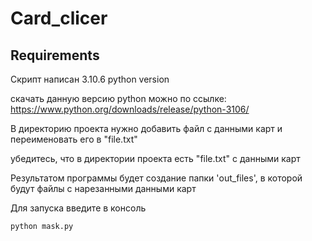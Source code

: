 # Card_clicer
## Requirements


Скрипт написан 3.10.6 python version

скачать данную версию python можно по ссылке: https://www.python.org/downloads/release/python-3106/

В директорию проекта нужно добавить файл с данными карт и переименовать его в "file.txt"

убедитесь, что в директории проекта есть "file.txt" с данными карт

Результатом программы будет создание папки 'out_files', в которой будут файлы с нарезанными данными карт

Для запуска введите в консоль
```shell
python mask.py
```
